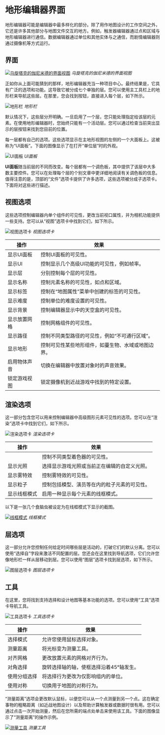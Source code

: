 # 地形编辑器界面

地形编辑器可能是编辑器中最多样化的部分。除了用作地图设计的工作空间之外，它还是许多其他部分与地图文件交互的地方。例如，触发器编辑器通过点和区域与地形编辑器进行通信。数据编辑器通过单位和其他实体与之通信，而剧情编辑器则通过摄像机等方式运行。

## 界面

[![乌旋塔克的伽尼米德的界面视图](./resources/019_Terrain_Editor_Interface1.png)](./resources/019_Terrain_Editor_Interface1.png)
*乌旋塔克的伽尼米德的界面视图*

正如你从上面可能猜到的那样，地形编辑器充当一种项目中心。最终结果是，它具有广泛的选项和功能。这导致它被分成七个单独的层。您可以使用主工具栏上的地形栏来导航这些层。在那里，您会找到按钮，直接进入每个层，如下所示。

![地形栏](./resources/019_Terrain_Editor_Interface2.png)
*地形栏*

默认情况下，这些层分开明确。一旦启用了一个层，您只能处理指定给该层的元素。在使用地形编辑器时，您始终只能有一个活动层。您可以通过检查当前突出显示的层按钮来找到您目前的位置。

每一层都有自己的选项。这些选项显示在主地形视图的左侧的一个大面板上。这被称为“UI面板”。下面的图像显示了在打开“单位层”时的外观。

![UI面板](./resources/019_Terrain_Editor_Interface3.png)
*UI面板*

**UI面板**随当前层的不同而改变。每个层都有一个调色板，其中提供了该层中大多数主要控件。您可以在处理每个层的个别文章中更详细地阅读有关调色板的信息。值得注意的是，顶部的“文件”选项卡提供了许多选项，这些选项被分成子选项卡。下面将对这些进行描述。

## 视图选项

这些选项控制编辑器内单个组件的可见性，更改当前视口属性，并为相机功能提供一些支持。您可以从“视图”选项卡中找到它们，如下所示。

![视图选项卡](./resources/019_Terrain_Editor_Interface4.png)
*视图选项卡*

| 操作               | 效果                                                                                     |
| -------------------- | ------------------------------------------------------------------------------------------ |
| 显示UI面板        | 控制UI面板的可见性。                                                   |
| 显示UI              | 控制显示几个高级UI功能的可见性，例如帧率。                |
| 显示层           | 分别控制每个层的可见性。                                        |
| 显示名称          | 控制元素名称的可见性，如点和区域。                  |
| 显示标签           | 控制在“地图属性”菜单中创建的标签的可见性。                  |
| 显示难度      | 控制单位的难度设置的可见性。                                |
| 显示背景      | 控制编辑器显示中的天空盒的可见性。                               |
| 显示放置网格  | 控制网格组件的可见性。                                                |
| 显示路径  | 控制不同类型路径的可见性，例如“不可通行区域”。         |
| 显示地形         | 控制可见性某些地形组件，如蔓生物、水域或地图边界。|
| 启用物体声音 |	切换在编辑器中放置对象时的声音效果。                               |
| 锁定游戏视图 | 锁定摄像机到近战游戏中找到的特定设置。|

## 渲染选项

这一部分包含您可以用来控制编辑器中高级图形元素可见性的选项。您可以在“渲染”选项卡中找到它们，如下所示。

![渲染选项卡](./resources/019_Terrain_Editor_Interface5.png)
*渲染选项卡*

| 操作              | 效果                                                                                |
| ------------------- | ------------------------------------------------------------------------------------- |
                  | 控制不同类型着色器的可见性。                            |
| 显示光照       | 选择显示游戏光照或当前正在编辑的自定义光照。 |
| 显示雾特效    | 控制雾特效的可见性。                                              |
| 显示粒子     | 控制包括模型、演员等在内的粒子元素的可见性。  |
| 显示线框模式 | 启用一种显示每个元素的线框模式。	                            |

以下是一张几个食脑虫被设定为在线框模式下显示的截图。

[![线框模式](./resources/019_Terrain_Editor_Interface6.png)](./resources/019_Terrain_Editor_Interface6.png)
*线框模式*

## 层选项

这一部分允许您控制任何给定时间哪些层是活动的，打破它们的默认分离。您可以使用“选择自”字段来激活不同配置的层。您还会在这里找到导航选项，它们允许您像地形栏一样从层移动到层。您可以使用“图层”选项卡找到层选项，如下所示。

![图层选项卡](./resources/019_Terrain_Editor_Interface7.png)
*图层选项卡*

## 工具

在这里，您将找到支持选择和设计地图等基本功能的选项。您可以使用“工具”选项卡导航工具。

![工具选项卡](./resources/019_Terrain_Editor_Interface8.png)
*工具选项卡*

| 操作              | 效果                                                                    |
| ------------------- | ------------------------------------------------------------------------- |
| 选择模式     | 允许您使用鼠标选择对象。                             |
| 测量距离     | 将光标变为测量工具。                                 |
| 对齐网格        | 更改放置元素的网格对齐行为。                       |
| 对角选择  | 旋转选择轴的轴，使框选择沿着45°轴发生。 |
| 使用分组选择  | 将选择行为更改为仅影响组内的单位。           |
| 使用对称  | 切换用于地图的对称行为。                           |

“测量距离”选项会更改默认鼠标，以便您可以从一个点测量到另一个点。这在确定事物的粗略距离（如近战地图设计）以及帮助计算触发器或数据时很有用。您可以通过点击一次开始测量，然后在您所需的端点处单击来使用该工具。下面的图像显示了“测量距离”的操作示例。

[![测量工具](./resources/019_Terrain_Editor_Interface9.png)](./resources/019_Terrain_Editor_Interface9.png)
*测量工具*